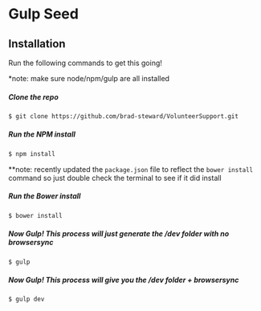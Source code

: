 # Gulp Seed

## Installation

Run the following commands to get this going!

*note: make sure node/npm/gulp are all installed

##### Clone the repo
```sh
$ git clone https://github.com/brad-steward/VolunteerSupport.git
```
##### Run the NPM install
```sh
$ npm install
```

**note: recently updated the `package.json` file to reflect the `bower install` command so just double check the terminal to see if it did install

##### Run the Bower install
```sh
$ bower install
```
##### Now Gulp! This process will just generate the /dev folder with no browsersync
```sh
$ gulp
```
##### Now Gulp! This process will give you the /dev folder + browsersync
```sh
$ gulp dev
```
